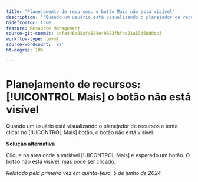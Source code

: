 ```yaml
---
title: "Planejamento de recursos: o botão Mais não está visível"
description: '"Quando um usuário está visualizando o planejador de recursos e tenta clicar no [!UICONTROL Mais] botão, o botão não está visível. Uma solução alternativa está disponível.”'
hidefromtoc: true
feature: Resource Management
source-git-commit: adfa446a98afa884e49823fbfbd21a83d6dddcc3
workflow-type: tm+mt
source-wordcount: '82'
ht-degree: 10%

---
```



# Planejamento de recursos: [!UICONTROL Mais] o botão não está visível

Quando um usuário está visualizando o planejador de recursos e tenta clicar no [!UICONTROL Mais] botão, o botão não está visível.

**Solução alternativa**

Clique na área onde a variável [!UICONTROL Mais] é esperado um botão. O botão não está visível, mas pode ser clicado.

_Relatado pela primeira vez em quinta-feira, 5 de junho de 2024._
